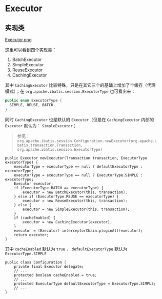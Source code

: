 # Executor
## 实现类
[Executor.png](https://blog.mybatis.akira.ink/images/Executor.png)

这里可以看到四个实现类：
1. BatchExecutor
2. SimpleExecutor
3. ReuseExecutor
4. CachingExecutor

其中 `CachingExecutor` 比较特殊，只是在其它三个的基础上增加了个缓存（代理模式）；在 `org.apache.ibatis.session.ExecutorType` 也可看出来：
```java
public enum ExecutorType {
  SIMPLE, REUSE, BATCH
}
```

同时 `CachingExecutor` 也是默认的 `Executor`（但是在 `CachingExecutor` 内部的 `Executor` 默认为： `SimpleExecutor` ）
> 参见： `org.apache.ibatis.session.Configuration.newExecutor(org.apache.ibatis.transaction.Transaction, org.apache.ibatis.session.ExecutorType)`
```
public Executor newExecutor(Transaction transaction, ExecutorType executorType) {
    executorType = executorType == null ? defaultExecutorType : executorType;
    executorType = executorType == null ? ExecutorType.SIMPLE : executorType;
    Executor executor;
    if (ExecutorType.BATCH == executorType) {
        executor = new BatchExecutor(this, transaction);
    } else if (ExecutorType.REUSE == executorType) {
        executor = new ReuseExecutor(this, transaction);
    } else {
        executor = new SimpleExecutor(this, transaction);
    }
    if (cacheEnabled) {
        executor = new CachingExecutor(executor);
    }
    executor = (Executor) interceptorChain.pluginAll(executor);
    return executor;
}
```
其中 `cacheEnabled` 默认为 `true` ， `defaultExecutorType` 默认为 `ExecutorType.SIMPLE`
```
public class Configuration {
    private final Executor delegate;
    // ...
    protected boolean cacheEnabled = true;
    // ...
    protected ExecutorType defaultExecutorType = ExecutorType.SIMPLE;
    // ...
}  
```
